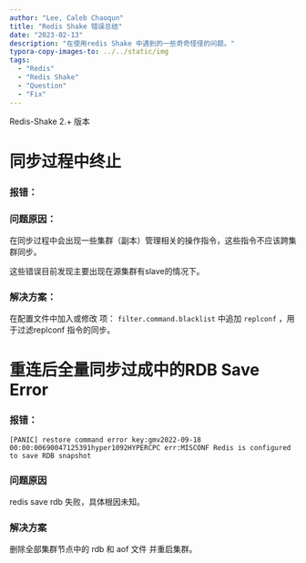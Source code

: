 ```yaml
---
author: "Lee, Caleb Chaoqun"
title: "Redis Shake 错误总结"
date: "2023-02-13"
description: "在使用redis Shake 中遇到的一些奇奇怪怪的问题。"
typora-copy-images-to: ../../static/img
tags:
  - "Redis"
  - "Redis Shake"
  - "Question"
  - "Fix"
---
```

Redis-Shake 2.+ 版本

# 同步过程中终止

### 报错：

### 问题原因：

在同步过程中会出现一些集群（副本）管理相关的操作指令，这些指令不应该跨集群同步。

这些错误目前发现主要出现在源集群有slave的情况下。

### 解决方案：

在配置文件中加入或修改 项： `filter.command.blacklist` 中追加 `replconf` ，用于过滤replconf 指令的同步。

# 重连后全量同步过成中的RDB Save Error

### 报错：

```log
[PANIC] restore command error key:gmv2022-09-18 00:00:00690047125391hyper1092HYPERCPC err:MISCONF Redis is configured to save RDB snapshot
```

### 问题原因

redis save rdb 失败，具体根因未知。

### 解决方案

删除全部集群节点中的 rdb 和 aof 文件 并重启集群。
